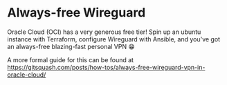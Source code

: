 # Always-free Wireguard
Oracle Cloud (OCI) has a very generous free tier! Spin up an ubuntu instance with Terraform, configure Wireguard with Ansible, and you've got an always-free blazing-fast personal VPN :grin:

A more formal guide for this can be found at https://gitsquash.com/posts/how-tos/always-free-wireguard-vpn-in-oracle-cloud/
